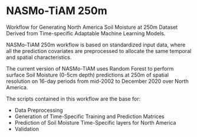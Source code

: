 # NASMo-TiAM 250m
Workflow for Generating North America Soil Moisture at 250m Dataset Derived from Time-specific Adaptable Machine Learning Models.

NASMo-TiAM 250m workflow is based on standardized input data, where all the prediction covariates are preprocessed to allocate the same temporal and spatial characteristics.

The current version of NASMo-TiAM uses Random Forest to perform surface Soil Moisture (0-5cm depth) predictions at 250m of spatial resolution on 16-day periods from mid-2002 to
December 2020 over North America.

The scripts contained in this workflow are the base for:
- Data Preprocessing
- Generation of Time-Specific Training and Prediction Matrices
- Prediction of Soil Moisture Time-Specific layers for North America
- Validation

